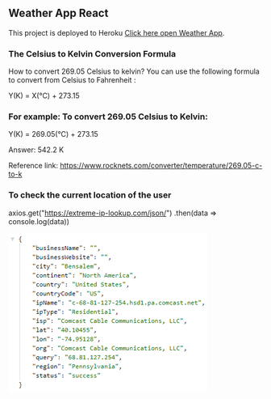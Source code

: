 ## Weather App React

This project is deployed to Heroku [Click here open Weather App](https://github.com/facebook/create-react-app).

### The Celsius to Kelvin Conversion Formula

How to convert 269.05 Celsius to kelvin? You can use the following formula to convert from Celsius to Fahrenheit :

Y(K) = X(℃) + 273.15

### For example: To convert 269.05 Celsius to Kelvin:

Y(K) = 269.05(℃) + 273.15

Answer: 542.2 K

Reference link: https://www.rocknets.com/converter/temperature/269.05-c-to-k

### To check the current location of the user

axios.get("https://extreme-ip-lookup.com/json/")
.then(data => console.log(data))

<!-- Sample Output -->

![Local City](./src/images/current-city.png)
